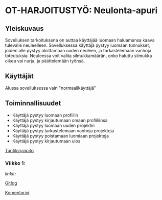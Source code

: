 # OT-HARJOITUSTYÖ: Neulonta-apuri

## Yleiskuvaus

Sovelluksen tarkoituksena on auttaa käyttäjää luomaan haluamansa kaava tulevalle neuleelleen. Sovelluksessa käyttäjä pystyy luomaan tunnukset, joiden alle pystyy aloittamaan uuden neuleen, ja tarkastelemaan vanhoja toteutuksia. Neuleessa voit valita silmukkamäärän, onko haluttu silmukka oikea vai nurja, ja päättelemään työnsä.

## Käyttäjät

Alussa sovelluksessa vain "normaalikäyttäjä"

## Toiminnallisuudet

- Käyttäjä pystyy luomaan profiilin
- Käyttäjä pystyy kirjautumaan omaan profiiliinsa
- Käyttäjä pystyy luomaan uuden projektin
- Käyttäjä pystyy tarkastelemaan vanhoja projekteja
- Käyttäjä pystyy poistamaan luomiaan projekteja
- Käyttäjä pystyy kirjautumaan ulos


[Tuntikirjanpito](https://github.com/Pihjoe/ot-harjoitustyo/blob/main/Dokumentaatio/tuntikirjanpito.md)




### Viikko 1:

*linkit:* 

[Gitlog](https://github.com/Pihjoe/ot-harjoitustyo/blob/main/laskarit/viikko1/gitlog.txt)

[Komentorivi](https://github.com/Pihjoe/ot-harjoitustyo/blob/main/laskarit/viikko1/komentorivi.txt)


